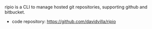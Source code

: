 ripio is a CLI to manage hosted git repositories, supporting github and bitbucket.

* code repository: https://github.com/davidvilla/ripio
